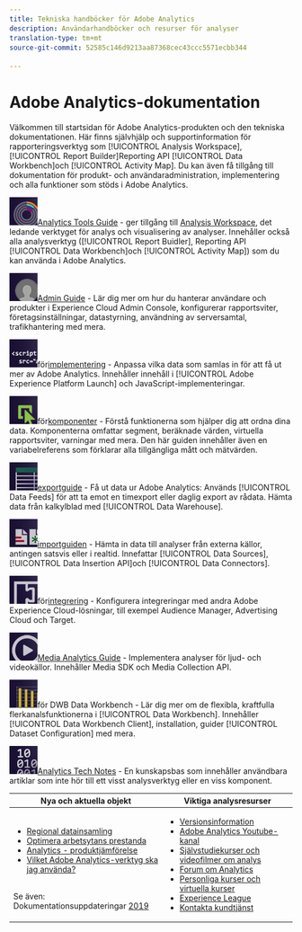```yaml
---
title: Tekniska handböcker för Adobe Analytics
description: Användarhandböcker och resurser för analyser
translation-type: tm+mt
source-git-commit: 52585c146d9213aa87368cec43ccc5571ecbb344

---
```



# Adobe Analytics-dokumentation

Välkommen till startsidan för Adobe Analytics-produkten och den tekniska dokumentationen. Här finns självhjälp och supportinformation för rapporteringsverktyg som [!UICONTROL Analysis Workspace], [!UICONTROL Report Builder]Reporting API [!UICONTROL Data Workbench]och [!UICONTROL Activity Map]. Du kan även få tillgång till dokumentation för produkt- och användaradministration, implementering och alla funktioner som stöds i Adobe Analytics.

[![Tools](assets/analyze_50px.png)](/help/analyze/home.md)[Analytics Tools Guide](/help/analyze/home.md) - ger tillgång till [Analysis Workspace](/help/analyze/analysis-workspace/home.md), det ledande verktyget för analys och visualisering av analyser. Innehåller också alla analysverktyg ([!UICONTROL Report Buidler], Reporting API [!UICONTROL Data Workbench]och [!UICONTROL Activity Map]) som du kan använda i Adobe Analytics.

[![Admin](assets/admin_50px.png)](/help/admin/home.md)[Admin Guide](/help/admin/home.md) - Lär dig mer om hur du hanterar användare och produkter i Experience Cloud Admin Console, konfigurerar rapportsviter, företagsinställningar, datastyrning, användning av serversamtal, trafikhantering med mera.

[![Implementeringshandbok](assets/implement_50px.png)](/help/implement/home.md)för[implementering](/help/implement/home.md) - Anpassa vilka data som samlas in för att få ut mer av Adobe Analytics. Innehåller innehåll i [!UICONTROL Adobe Experience Platform Launch] och JavaScript-implementeringar.

[![Komponenthandbok](assets/components_50px.png)](/help/components/home.md)för[komponenter](/help/components/home.md) - Förstå funktionerna som hjälper dig att ordna dina data. Komponenterna omfattar segment, beräknade värden, virtuella rapportsviter, varningar med mera. Den här guiden innehåller även en variabelreferens som förklarar alla tillgängliga mått och mätvärden.

[![Exportera](assets/export_50px.png)](/help/export/home.md)[exportguide](/help/export/home.md) - Få ut data ur Adobe Analytics: Används [!UICONTROL Data Feeds] för att ta emot en timexport eller daglig export av rådata. Hämta data från kalkylblad med [!UICONTROL Data Warehouse].

[![Importera](assets/import_50px.png)](/help/import/home.md)[importguiden](/help/import/home.md) - Hämta in data till analyser från externa källor, antingen satsvis eller i realtid. Innefattar [!UICONTROL Data Sources], [!UICONTROL Data Insertion API]och [!UICONTROL Data Connectors].

[![Integreringshandbok](assets/integrate_50px.png)](/help/integrate/home.md)för[integrering](/help/integrate/home.md) - Konfigurera integreringar med andra Adobe Experience Cloud-lösningar, till exempel Audience Manager, Advertising Cloud och Target.

[![Media Analytics](assets/media_50px.png)](https://docs.adobe.com/content/help/en/media-analytics/using/media-overview.html)[Media Analytics Guide](https://docs.adobe.com/content/help/en/media-analytics/using/media-overview.html) - Implementera analyser för ljud- och videokällor. Innehåller Media SDK och Media Collection API.

[![Handböcker](assets/workbench_50px.png)](https://docs.adobe.com/content/help/en/data-workbench/using/home.html)för DWB[](https://docs.adobe.com/content/help/en/data-workbench/using/home.html) Data Workbench - Lär dig mer om de flexibla, kraftfulla flerkanalsfunktionerna i [!UICONTROL Data Workbench]. Innehåller [!UICONTROL Data Workbench Client], installation, guider [!UICONTROL Dataset Configuration] med mera.

[![Technotes](assets/technotes_50px.png)](/help/technotes/home.md)[Analytics Tech Notes](/help/technotes/home.md) - En kunskapsbas som innehåller användbara artiklar som inte hör till ett visst analysverktyg eller en viss komponent.

| Nya och aktuella objekt | Viktiga analysresurser |
| --- | --- |
| <ul><li>[Regional datainsamling](/help/technotes/rdc/regional-data-collection.md)</li><li>[Optimera arbetsytans prestanda](/help/analyze/analysis-workspace/workspace-faqs/optimizing-performance.md)</li><li>[Analytics - produktjämförelse](/help/admin/c-analytics-product-comparison/analytics-product-comparison.md)</li><li>[Vilket Adobe Analytics-verktyg ska jag använda?](/help/admin/c-analytics-product-comparison/which-analytics-tool.md)</li></ul><br> Se även: Dokumentationsuppdateringar [2019](doc-updates.md) | <ul><li> [Versionsinformation](https://marketing.adobe.com/resources/help/en_US/whatsnew/)</li><li> [Adobe Analytics Youtube-kanal](https://www.youtube.com/channel/UC8I6bqCk7gO6YdoMz6W5fvw)</li><li>[Självstudiekurser och videofilmer om analys](https://helpx.adobe.com/analytics/kt/index/analytics-videos.html)</li><li>[Forum om Analytics](https://forums.adobe.com/community/experience-cloud/analytics-cloud/analytics)</li><li>[Personliga kurser och virtuella kurser](https://training.adobe.com/training/courses.html#solution=adobeAnalytics)</li><li>[Experience League](https://landing.adobe.com/experience-league/)</li><li>[Kontakta kundtjänst](https://helpx.adobe.com/support/analytics.html)</li></ul> |

<!-- Keep around for now

## Analytics reporting capabilities

Here is a comprehensive list of and links to all the reporting capabilities in Adobe Analytics.

* [Analysis Workspace](/help/analyze/analysis-workspace/analysis-workspace-features.md)
* [Report Builder](/help/analyze/report-builder/home.md)
* [Data Warehouse](/help/export/data-warehouse/data-warehouse.md)
* [Mobile Services UI](https://docs.adobe.com/content/help/en/mobile-services/using/home.html)
* [Data Workbench](https://docs.adobe.com/content/help/en/data-workbench/using/home.html)
* [Reports & Analytics](/help/analyze/reports-analytics/getting-started.md)
* [Ad Hoc Analysis](/help/analyze/ad-hoc-analysis/adhoc-home.md)

### Analytics feature list

*   [Activity Map](/help/analyze/activity-map/activity-map.md)
*   [Anomaly Detection](/help/analyze/analysis-workspace/virtual-analyst/c-anomaly-detection/statistics-anomaly-detection.md)
*   [Bot filtering](/help/admin/admin/bot-removal/bot-rules.md)
*   [Calculated Metrics](/help/components/c-calcmetrics/cm-overview.md)
*   [Classifications](/help/components/c-classifications2/c-classifications.md)
*   [Cohort Analysis](/help/analyze/analysis-workspace/visualizations/cohort-table/cohort-analysis.md)
*   [Contribution Analysis](/help/analyze/analysis-workspace/virtual-analyst/c-anomaly-detection/anomaly-detection.md)
*   [Data Connectors](https://www.adobeexchange.com/experiencecloud.html)
*   [Data Feeds](/help/export/analytics-data-feed/data-feed-overview.md)   
*   [Data Sources](/help/import/c-data-sources/datasrc-home.md)  
*   [Fallout](/help/analyze/analysis-workspace/visualizations/fallout/fallout-flow.md)
*   [Flow](/help/analyze/analysis-workspace/visualizations/c-flow/flow.md)
*   [Intelligent Alerts](/help/components/c-alerts/intellligent-alerts.md)
*   [Mobile App SDK](https://docs.adobe.com/content/help/en/mobile-services/using/home.html)  
*   [Real-time reporting](/help/components/c-real-time-reporting/realtime.md)
*   [Segmentation](/help/components/c-segmentation/seg-home.md)
*   [Segment Comparison](/help/analyze/analysis-workspace/c-panels/c-segment-comparison/segment-comparison.md)
*   [Video Tracking](https://docs.adobe.com/content/help/en/media-analytics/using/media-overview.html)
*   [Virtual Report Suites](/help/components/vrs/vrs-about.md)

## Contact options

Support delegates can get assisted support via:

**In-Product:**

1.  [Sign in to Adobe Analytics.](https://sc.omniture.com/login/)
2.  Navigate to **Help** > **Customer Care**.

**Phone:** 1-800-497-0335 (US & Canada).

Get [phone numbers for other regions](https://helpx.adobe.com/contact/dma-external/DMACustomeCareRegionalPhoneNumbers.html).

**Email:**

1.  Include [case details](https://helpx.adobe.com/experience-cloud/enterprise-email-support-guidelines.html) to open a ticket via email. 
1.  Send your case to [customercare@adobe.com](mailto:customercare@adobe.com).

Not sure if you're a **support delegate**? Find out if this [user type applies to you](https://helpx.adobe.com/experience-cloud/supported-users.html) and learn about our [enterprise support terms](https://helpx.adobe.com/support/programs/enterprise-support-terms.html).
 -->
